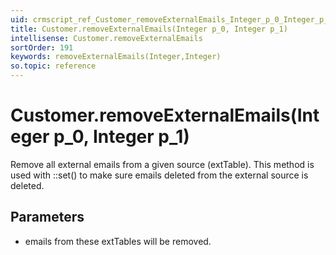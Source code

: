 ```yaml
---
uid: crmscript_ref_Customer_removeExternalEmails_Integer_p_0_Integer_p_1
title: Customer.removeExternalEmails(Integer p_0, Integer p_1)
intellisense: Customer.removeExternalEmails
sortOrder: 191
keywords: removeExternalEmails(Integer,Integer)
so.topic: reference
---
```


# Customer.removeExternalEmails(Integer p_0, Integer p_1)

Remove all external emails from a given source (extTable). This method is used with ::set() to make sure emails deleted from the external source is deleted.

## Parameters

 - emails from these extTables will be removed.

